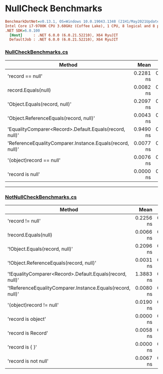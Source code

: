 # NullCheck Benchmarks

``` ini
BenchmarkDotNet=v0.13.1, OS=Windows 10.0.19043.1348 (21H1/May2021Update)
Intel Core i7-9700K CPU 3.60GHz (Coffee Lake), 1 CPU, 8 logical and 8 physical cores
.NET SDK=6.0.100
  [Host]     : .NET 6.0.0 (6.0.21.52210), X64 RyuJIT
  DefaultJob : .NET 6.0.0 (6.0.21.52210), X64 RyuJIT
```

### [NullCheckBenchmarks.cs](../demo/F0.Talks.NullVoid.Benchmarks/NullCheckBenchmarks.cs)

|                                                    Method |      Mean |     Error |    StdDev |    Median |       Min |       Max |
|---------------------------------------------------------- |----------:|----------:|----------:|----------:|----------:|----------:|
|                                          &#39;record == null&#39; | 0.2281 ns | 0.0041 ns | 0.0038 ns | 0.2295 ns | 0.2205 ns | 0.2323 ns |
|                                       record.Equals(null) | 0.0082 ns | 0.0038 ns | 0.0035 ns | 0.0089 ns | 0.0016 ns | 0.0126 ns |
|                             &#39;Object.Equals(record, null)&#39; | 0.2097 ns | 0.0039 ns | 0.0035 ns | 0.2102 ns | 0.2027 ns | 0.2169 ns |
|                    &#39;Object.ReferenceEquals(record, null)&#39; | 0.0043 ns | 0.0049 ns | 0.0046 ns | 0.0042 ns | 0.0000 ns | 0.0120 ns |
|   &#39;EqualityComparer&lt;Record&gt;.Default.Equals(record, null)&#39; | 0.9490 ns | 0.0073 ns | 0.0068 ns | 0.9521 ns | 0.9286 ns | 0.9548 ns |
| &#39;ReferenceEqualityComparer.Instance.Equals(record, null)&#39; | 0.0077 ns | 0.0031 ns | 0.0029 ns | 0.0075 ns | 0.0022 ns | 0.0127 ns |
|                                  &#39;(object)record == null&#39; | 0.0076 ns | 0.0072 ns | 0.0064 ns | 0.0068 ns | 0.0000 ns | 0.0218 ns |
|                                          &#39;record is null&#39; | 0.0000 ns | 0.0000 ns | 0.0000 ns | 0.0000 ns | 0.0000 ns | 0.0000 ns |

---

### [NotNullCheckBenchmarks.cs](../demo/F0.Talks.NullVoid.Benchmarks/NotNullCheckBenchmarks.cs)

|                                                     Method |      Mean |     Error |    StdDev |    Median |       Min |       Max |
|----------------------------------------------------------- |----------:|----------:|----------:|----------:|----------:|----------:|
|                                           &#39;record != null&#39; | 0.2256 ns | 0.0018 ns | 0.0016 ns | 0.2258 ns | 0.2216 ns | 0.2278 ns |
|                                       !record.Equals(null) | 0.0066 ns | 0.0044 ns | 0.0042 ns | 0.0068 ns | 0.0000 ns | 0.0140 ns |
|                             &#39;!Object.Equals(record, null)&#39; | 0.2096 ns | 0.0037 ns | 0.0034 ns | 0.2106 ns | 0.2035 ns | 0.2155 ns |
|                    &#39;!Object.ReferenceEquals(record, null)&#39; | 0.0031 ns | 0.0058 ns | 0.0054 ns | 0.0000 ns | 0.0000 ns | 0.0193 ns |
|   &#39;!EqualityComparer&lt;Record&gt;.Default.Equals(record, null)&#39; | 1.3883 ns | 0.0124 ns | 0.0116 ns | 1.3915 ns | 1.3686 ns | 1.4120 ns |
| &#39;!ReferenceEqualityComparer.Instance.Equals(record, null)&#39; | 0.0080 ns | 0.0023 ns | 0.0022 ns | 0.0085 ns | 0.0039 ns | 0.0104 ns |
|                                   &#39;(object)record != null&#39; | 0.0190 ns | 0.0033 ns | 0.0030 ns | 0.0199 ns | 0.0126 ns | 0.0244 ns |
|                                         &#39;record is object&#39; | 0.0000 ns | 0.0000 ns | 0.0000 ns | 0.0000 ns | 0.0000 ns | 0.0000 ns |
|                                         &#39;record is Record&#39; | 0.0058 ns | 0.0028 ns | 0.0026 ns | 0.0062 ns | 0.0017 ns | 0.0118 ns |
|                                            &#39;record is { }&#39; | 0.0000 ns | 0.0000 ns | 0.0000 ns | 0.0000 ns | 0.0000 ns | 0.0000 ns |
|                                       &#39;record is not null&#39; | 0.0067 ns | 0.0048 ns | 0.0045 ns | 0.0077 ns | 0.0000 ns | 0.0135 ns |

